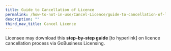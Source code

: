 ```yaml
---
title: Guide to Cancellation of Licence
permalink: /how-to-not-in-use/Cancel-Licence/guide-to-cancellation-of-licence
description: ""
third_nav_title: Cancel Licence
---
```


Licensee may download this <b>step-by-step guide</b> [to hyperlink] on licence cancellation process via GoBusiness Licensing.